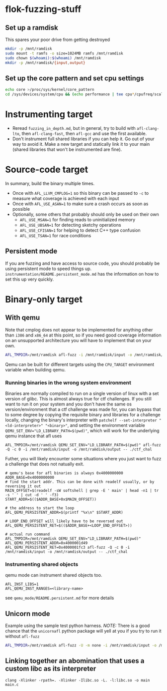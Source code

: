 # flok-fuzzing-stuff


## Set up a ramdisk
This spares your poor drive from getting destroyed
```bash
mkdir -p /mnt/ramdisk
sudo mount -t ramfs -o size=1024MB ramfs /mnt/ramdisk
sudo chown $(whoami):$(whoami) /mnt/ramdisk
mkdir -p /mnt/ramdisk/{input,output}
```

## Set up the core pattern and set cpu settings
```bash
echo core >/proc/sys/kernel/core_pattern
cd /sys/devices/system/cpu && (echo performance | tee cpu*/cpufreq/scaling_governor) && cd -
```

# Instrumenting target
- Reread `fuzzing_in_depth.md`, but in general, try to build with `afl-clang-lto`, then `afl-clang-fast`, then `afl-gcc` and use the first available.
- Don't instrument full shared libraries if you can help it. Go out of your way to avoid it. Make a new target and statically link it to your main (shared libraries that won't be instrumented are fine).

# Source-code target
In summary, build the binary multiple times.
- Once with `AFL_LLVM_CMPLOG=1` so this binary can be passed to `-c` to measure what coverage is achieved with each input
- Once with `AFL_USE_ASAN=1` to make sure a crash occurs as soon as possible
- Optionally, some others that probably should only be used on their own
    - `AFL_USE_MSAN=1` for finding reads to uninitialized memory
    - `AFL_USE_UBSAN=1` for detecting sketchy operations
    - `AFL_USE_CFISAN=1` for helping to detect C++ type confusion
    - `AFL_USE_TSAN=1` for race conditions

## Persistent mode
If you are fuzzing and have access to source code, you should probably be using persistent mode to speed things up. `instrumentation/README.persistent_mode.md` has the information on how to set this up very quickly.

# Binary-only target

## With qemu
Note that cmplog does not appear to be implemented for anything other than `i386` and `x86_64` at this point, so if you need good coverage information on an unsupported architecture you will have to implement that on your own.
```bash
AFL_TMPDIR=/mnt/ramdisk afl-fuzz -i /mnt/ramdisk/input -o /mnt/ramdisk/output -Q -c 0 -- ./fuzz_qemu
```

Qemu can be built for different targets using the `CPU_TARGET` environment variable when building qemu.

### Running binaries in the wrong system environment
Binaries are normally compiled to run on a single version of linux with a set version of glibc.
This is almost always true for ctf challenges. If you still want to run it on your system and you don't have the same os version/environment that a ctf challenge was made for, you can bypass that to some degree by copying the requisite binary and libraries for a challenge locally, changing the binary's interpreter with `patchelf --set-interpreter "<ld-interpreter>" "<binary>"`, and
setting the environment variable `QEMU_SET_ENV="LD_LIBRARY_PATH=$(pwd)"`, which will work for the underlying qemu instance that afl uses
```
AFL_TMPDIR=/mnt/ramdisk QEMU_SET_ENV="LD_LIBRARY_PATH=$(pwd)" afl-fuzz -Q -c 0 -i /mnt/ramdisk/input -o /mnt/ramdisk/output -- ./ctf_chal
```

Futher, you will likely encounter some situations where you just want to fuzz a challenge that does not natually exit.
```
# qemu's base for afl binaries is always 0x4000000000
ADDR_BASE=0x4000000000
# find the start addr. This can be done with readelf usually, or by reversing it out
MAIN_OFFSET=$(readelf -sW softshell | grep -E ' main' | head -n1 | tr -s ' ' | cut -d ' ' -f3)
START_ADDR=$(($ADDR_BASE+0x$MAIN_OFFSET))

# the address to start the loop
AFL_QEMU_PERSISTENT_ADDR=$(printf "%x\n" $START_ADDR)

# LOOP_END_OFFSET will likely have to be reversed out
AFL_QEMU_PERSISTENT_RET=$(($ADDR_BASE+<LOOP_END_OFFSET>))

# actual run command
AFL_TMPDIR=/mnt/ramdisk QEMU_SET_ENV="LD_LIBRARY_PATH=$(pwd)" AFL_QEMU_PERSISTENT_ADDR=0x4000001d49 AFL_QEMU_PERSISTENT_RET=0x4000001fc3 afl-fuzz -Q -c 0 -i /mnt/ramdisk/input -o /mnt/ramdisk/output -- ./ctf_chal
```

### Instrumenting shared objects
qemu mode can instrument shared objects too.
```
AFL_INST_LIBS=1
AFL_QEMU_INST_RANGES=<library-name>
```

see `qemu_mode/README.persistent.md` for more details

## Unicorn mode
Example using the sample test python harness. *NOTE:* There is a good chance that the `unicornafl` python package will yell at you if you try to run it without `afl-fuzz`
```bash
AFL_TMPDIR=/mnt/ramdisk afl-fuzz -U -m none -i /mnt/ramdisk/input -o /mnt/ramdisk/output -- python3 simple_test_harness.py ./simple_target.bin
```

## Linking together an abomination that uses a custom libc as its interpreter
```
clang -Xlinker -rpath=. -Xlinker -Ilibc.so -L. -l:libc.so -o main main.c 
```
